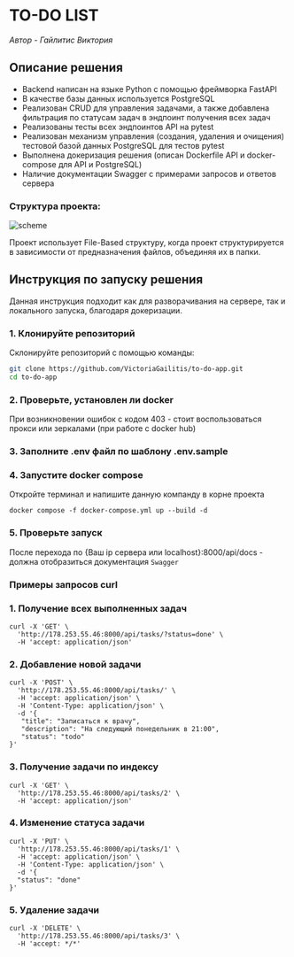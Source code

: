 # TO-DO LIST

*Автор - Гайлитис Виктория*

## Описание решения

- Backend написан на языке Python с помощью фреймворка FastAPI
- В качестве базы данных используется PostgreSQL
- Реализован CRUD для управления задачами, а также добавлена фильтрация по статусам задач в эндпоинт получения всех задач
- Реализованы тесты всех эндпоинтов API на pytest
- Реализован механизм управления (создания, удаления и очищения) тестовой базой данных PostgreSQL для тестов pytest
- Выполнена докеризация решения (описан Dockerfile API и docker-compose для API и PostgreSQL)
- Наличие документации Swagger с примерами запросов и ответов сервера

### Структура проекта:

![scheme](https://github.com/user-attachments/assets/91f606eb-b611-4626-9b99-5cb47af83e5b)

Проект использует File-Based структуру, когда проект структурируется в зависимости от предназначения файлов, объединяя их в папки.

## Инструкция по запуску решения

Данная инструкция подходит как для разворачивания на сервере, так и локального запуска, благодаря докеризации.

### 1. Клонируйте репозиторий
Склонируйте репозиторий с помощью команды:
```bash
git clone https://github.com/VictoriaGailitis/to-do-app.git
cd to-do-app
```

### 2. Проверьте, установлен ли docker
При возникновении ошибок с кодом 403 - стоит воспользоваться прокси или зеркалами (при работе с docker hub)

### 3. Заполните .env файл по шаблону .env.sample

### 4. Запустите docker compose
Откройте терминал и напишите данную компанду в корне проекта 
```
docker compose -f docker-compose.yml up --build -d
```

### 5. Проверьте запуск
После перехода по {Ваш ip сервера или localhost}:8000/api/docs - должна отобразиться документация `Swagger`

### Примеры запросов curl

### 1. Получение всех выполненных задач
```
curl -X 'GET' \
  'http://178.253.55.46:8000/api/tasks/?status=done' \
  -H 'accept: application/json'
```

### 2. Добавление новой задачи
```
curl -X 'POST' \
  'http://178.253.55.46:8000/api/tasks/' \
  -H 'accept: application/json' \
  -H 'Content-Type: application/json' \
  -d '{
   "title": "Записаться к врачу",
   "description": "На следующий понедельник в 21:00",
   "status": "todo"
}'
```

### 3. Получение задачи по индексу
```
curl -X 'GET' \
  'http://178.253.55.46:8000/api/tasks/2' \
  -H 'accept: application/json'
```

### 4. Изменение статуса задачи
```
curl -X 'PUT' \
  'http://178.253.55.46:8000/api/tasks/1' \
  -H 'accept: application/json' \
  -H 'Content-Type: application/json' \
  -d '{
  "status": "done"
}'
```

### 5. Удаление задачи
```
curl -X 'DELETE' \
  'http://178.253.55.46:8000/api/tasks/3' \
  -H 'accept: */*'
```
